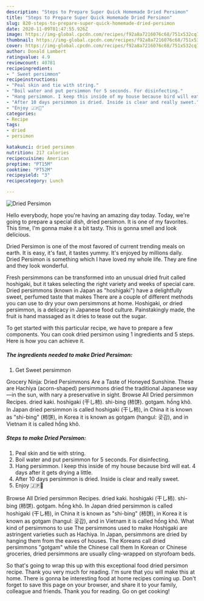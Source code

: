 ```yaml
---
description: "Steps to Prepare Super Quick Homemade Dried Persimon"
title: "Steps to Prepare Super Quick Homemade Dried Persimon"
slug: 820-steps-to-prepare-super-quick-homemade-dried-persimon
date: 2020-11-09T01:47:55.926Z
image: https://img-global.cpcdn.com/recipes/f92a8a7216076c68/751x532cq70/dried-persimon-recipe-main-photo.jpg
thumbnail: https://img-global.cpcdn.com/recipes/f92a8a7216076c68/751x532cq70/dried-persimon-recipe-main-photo.jpg
cover: https://img-global.cpcdn.com/recipes/f92a8a7216076c68/751x532cq70/dried-persimon-recipe-main-photo.jpg
author: Donald Lambert
ratingvalue: 4.9
reviewcount: 40781
recipeingredient:
- " Sweet persimmon"
recipeinstructions:
- "Peal skin and tie with string."
- "Boil water and put persimmon for 5 seconds. For disinfecting."
- "Hang persimmon. I keep this inside of my house because bird will eat. 4 days after it gets drying a little."
- "After 10 days persimmon is dried. Inside is clear and really sweet."
- "Enjoy 🇯🇵🥰"
categories:
- Recipe
tags:
- dried
- persimon

katakunci: dried persimon 
nutrition: 217 calories
recipecuisine: American
preptime: "PT15M"
cooktime: "PT52M"
recipeyield: "3"
recipecategory: Lunch

---
```



![Dried Persimon](https://img-global.cpcdn.com/recipes/f92a8a7216076c68/751x532cq70/dried-persimon-recipe-main-photo.jpg)

Hello everybody, hope you're having an amazing day today. Today, we're going to prepare a special dish, dried persimon. It is one of my favorites. This time, I'm gonna make it a bit tasty. This is gonna smell and look delicious.

Dried Persimon is one of the most favored of current trending meals on earth. It is easy, it's fast, it tastes yummy. It's enjoyed by millions daily. Dried Persimon is something which I have loved my whole life. They are fine and they look wonderful.

Fresh persimmons can be transformed into an unusual dried fruit called hoshigaki, but it takes selecting the right variety and weeks of special care. Dried persimmons (known in Japan as &#34;hoshigaki&#34;) have a delightfully sweet, perfumed taste that makes There are a couple of different methods you can use to dry your own persimmons at home. Hoshigaki, or dried persimmon, is a delicacy in Japanese food culture. Painstakingly made, the fruit is hand massaged as it dries to tease out the sugar.


To get started with this particular recipe, we have to prepare a few components. You can cook dried persimon using 1 ingredients and 5 steps. Here is how you can achieve it.

<!--inarticleads1-->

##### The ingredients needed to make Dried Persimon:

1. Get  Sweet persimmon


Grocery Ninja: Dried Persimmons Are a Taste of Honeyed Sunshine. These are Hachiya (acorn-shaped) persimmons dried the traditional Japanese way—in the sun, with nary a preservative in sight. Browse All Dried persimmon Recipes. dried kaki. hoshigaki (干し柿). shi-bing (柿饼). gotgam. hồng khô. In Japan dried persimmon is called hoshigaki (干し柿), in China it is known as &#34;shi-bing&#34; (柿饼), in Korea it is known as gotgam (hangul: 곶감), and in Vietnam it is called hồng khô. 

<!--inarticleads2-->

##### Steps to make Dried Persimon:

1. Peal skin and tie with string.
1. Boil water and put persimmon for 5 seconds. For disinfecting.
1. Hang persimmon. I keep this inside of my house because bird will eat. 4 days after it gets drying a little.
1. After 10 days persimmon is dried. Inside is clear and really sweet.
1. Enjoy 🇯🇵🥰


Browse All Dried persimmon Recipes. dried kaki. hoshigaki (干し柿). shi-bing (柿饼). gotgam. hồng khô. In Japan dried persimmon is called hoshigaki (干し柿), in China it is known as &#34;shi-bing&#34; (柿饼), in Korea it is known as gotgam (hangul: 곶감), and in Vietnam it is called hồng khô. What kind of persimmons to use The persimmons used to make Hoshigaki are astringent varieties such as Hachiya. In Japan, persimmons are dried by hanging them from the eaves of houses. The Koreans call dried persimmons &#34;gotgam&#34; while the Chinese call them In Korean or Chinese groceries, dried persimmons are usually cling-wrapped on styrofoam beds. 

So that's going to wrap this up with this exceptional food dried persimon recipe. Thank you very much for reading. I'm sure that you will make this at home. There is gonna be interesting food at home recipes coming up. Don't forget to save this page on your browser, and share it to your family, colleague and friends. Thank you for reading. Go on get cooking!
